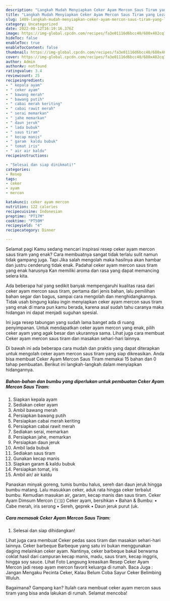 ```yaml
---
description: "Langkah Mudah Menyiapkan Ceker Ayam Mercon Saus Tiram yang Lezat Sekali}"
title: "Langkah Mudah Menyiapkan Ceker Ayam Mercon Saus Tiram yang Lezat Sekali}"
slug: 1409-langkah-mudah-menyiapkan-ceker-ayam-mercon-saus-tiram-yang-lezat-sekali
category: Uncategorized
date: 2022-08-12T16:19:16.376Z
image: https://img-global.cpcdn.com/recipes/fa3e01116d6bcc40/680x482cq70/ceker-ayam-mercon-saus-tiram-foto-resep-utama.jpg
hideToc: false
enableToc: true
enableTocContent: false
thumbnail: https://img-global.cpcdn.com/recipes/fa3e01116d6bcc40/680x482cq70/ceker-ayam-mercon-saus-tiram-foto-resep-utama.jpg
cover: https://img-global.cpcdn.com/recipes/fa3e01116d6bcc40/680x482cq70/ceker-ayam-mercon-saus-tiram-foto-resep-utama.jpg
author: Admin
authorAv: notfound
ratingvalue: 3.4
reviewcount: 25
recipeingredient:
- " kepala ayam"
- " ceker ayam"
- " bawang merah"
- " bawang putih"
- " cabai merah keriting"
- " cabai rawit merah"
- " serai memarkan"
- " jahe memarkan"
- " daun jeruk"
- " lada bubuk"
- " saus tiram"
- " kecap manis"
- " garam  kaldu bubuk"
- " tomat iris"
- " air air kaldu"
recipeinstructions:

- "Selesai dan siap dinikmati!"
categories:
- Resep
tags:
- ceker
- ayam
- mercon

katakunci: ceker ayam mercon 
nutrition: 122 calories
recipecuisine: Indonesian
preptime: "PT17M"
cooktime: "PT50M"
recipeyield: "4"
recipecategory: Dinner

---
```



Selamat pagi Kamu sedang mencari inspirasi resep ceker ayam mercon saus tiram yang enak? Cara membuatnya sangat tidak terlalu sulit namun tidak gampang juga. Tapi Jika salah mengolah maka hasilnya akan hambar dan justru cenderung tidak enak. Padahal ceker ayam mercon saus tiram yang enak harusnya Kan memiliki aroma dan rasa yang dapat memancing selera kita.


Ada beberapa hal yang sedikit banyak mempengaruhi kualitas rasa dari ceker ayam mercon saus tiram, pertama dari jenis bahan, lalu pemilihan bahan segar dan bagus, sampai cara mengolah dan menghidangkannya. Tidak usah bingung kalau ingin menyiapkan ceker ayam mercon saus tiram yang enak di mana pun kamu berada, karena asal sudah tahu caranya maka hidangan ini dapat menjadi suguhan spesial.

Ini juga resep tabungan yang sudah lama banget ada di ruang penyimpanan. Untuk mendapatkan ceker ayam mercon yang enak, pilih ceker ayam yang agak besar dan ukurannya sama. Lihat juga cara membuat Ceker ayam mercon saus tiram dan masakan sehari-hari lainnya.


Di bawah ini ada beberapa cara mudah dan praktis yang dapat diterapkan untuk mengolah ceker ayam mercon saus tiram yang siap dikreasikan. Anda bisa membuat Ceker Ayam Mercon Saus Tiram memakai 15 bahan dan 0 tahap pembuatan. Berikut ini langkah-langkah dalam menyiapkan hidangannya.

<!--inarticleads1-->

##### Bahan-bahan dan bumbu yang diperlukan untuk pembuatan Ceker Ayam Mercon Saus Tiram:

1. Siapkan  kepala ayam
1. Sediakan  ceker ayam
1. Ambil  bawang merah
1. Persiapkan  bawang putih
1. Persiapkan  cabai merah keriting
1. Persiapkan  cabai rawit merah
1. Sediakan  serai, memarkan
1. Persiapkan  jahe, memarkan
1. Persiapkan  daun jeruk
1. Ambil  lada bubuk
1. Sediakan  saus tiram
1. Gunakan  kecap manis
1. Siapkan  garam &amp; kaldu bubuk
1. Persiapkan  tomat, iris
1. Ambil  air/ air kaldu


Panaskan minyak goreng, tumis bumbu halus, sereh dan daun jeruk hingga bumbu matang. Lalu masukkan ceker, aduk rata hingga ceker terbalut bumbu. Kemudian masukan air, garam, kecap manis dan saus tiram. Ceker Ayam Dimsum Mercon (🇮🇩) Ceker ayam, bersihkan • Bahan &amp; Bumbu: • Cabe merah, iris serong • Sereh, geprek • Daun jeruk purut (uk. 

<!--inarticleads2-->

##### Cara memasak Ceker Ayam Mercon Saus Tiram:


1. Selesai dan siap dihidangkan!

Lihat juga cara membuat Ceker pedas saos tiram dan masakan sehari-hari lainnya. Ceker barbeque Barbeque yang satu ini bukan menggunakan daging melainkan ceker ayam. Nantinya, ceker barbeque bakal berwarna coklat hasil dari campuran kecap manis, madu, saus tiram, kecap inggris, hingga soy sauce. Lihat Foto Langsung kreasikan Resep Ceker Ayam Mercon jadi resep ayam mercon favorit keluarga di rumah. Baca Juga : Jangan Mengaku Pecinta Ceker, Kalau Belum Coba Sayur Ceker Belimbing Wuluh. 

Bagaimana? Gampang kan? Itulah cara membuat ceker ayam mercon saus tiram yang bisa anda lakukan di rumah. Selamat mencoba!

